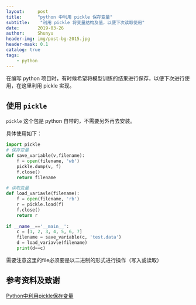 ```yaml
---
layout:     post
title:      "python 中利用 pickle 保存变量"
subtitle:    "利用 pickle 将变量结构及值，以便下次读取使用"
date:       2019-03-26
author:     Shunyu
header-img: img/post-bg-2015.jpg
header-mask: 0.1
catalog: true
tags:
    - python
---
```




在编写 python 项目时，有时候希望将模型训练的结果进行保存，以便下次进行使用，在这里利用 pickle 实现。



## 使用 `pickle`

`pickle` 这个包是 python 自带的，不需要另外再去安装。



具体使用如下：

```python
import pickle
# 保存变量
def save_variable(v,filename):
    f = open(filename, 'wb')
    pickle.dump(v, f)
    f.close()
    return filename

# 读取变量
def load_variavle(filename):
    f = open(filename, 'rb')
    r = pickle.load(f)
    f.close()
    return r
 
if __name__=='__main__':
    c = [1, 2, 3, 4, 5, 6, 7]
    filename = save_variable(c, 'test.data')
    d = load_variavle(filename)
    print(d==c)
```



需要注意这里的file必须要是以二进制的形式进行操作（写入或读取）



## 参考资料及致谢

[Python中利用pickle保存变量](https://blog.csdn.net/qq_27575895/article/details/81100232)
